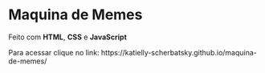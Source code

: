 # Maquina de Memes
<p> Feito com <b>HTML</b>, <b>CSS</b> e <b>JavaScript</b>
<p> Para acessar clique no link: https://katielly-scherbatsky.github.io/maquina-de-memes/
